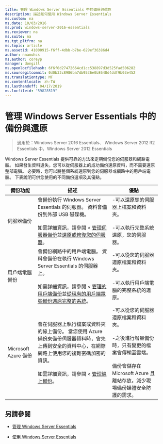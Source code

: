 ```yaml
---
title: 管理 Windows Server Essentials 中的備份與還原
description: 描述如何使用 Windows Server Essentials
ms.custom: na
ms.date: 10/03/2016
ms.prod: windows-server-2016-essentials
ms.reviewer: na
ms.suite: na
ms.tgt_pltfrm: na
ms.topic: article
ms.assetid: 41000915-f6ff-4dbb-b7be-629ef36386d4
author: nnamuhcs
ms.author: coreyp
manager: dongill
ms.openlocfilehash: 6f6f0d27472664cd1cc538897d3d525fad506282
ms.sourcegitcommit: 0d0b32c8986ba7db9536e0b8648d4ddf9b03e452
ms.translationtype: MT
ms.contentlocale: zh-TW
ms.lasthandoff: 04/17/2019
ms.locfileid: "59828519"
---
```

# <a name="manage-backup-and-restore-in-windows-server-essentials"></a>管理 Windows Server Essentials 中的備份與還原

>適用於：Windows Server 2016 Essentials、 Windows Server 2012 R2 Essentials 中，Windows Server 2012 Essentials
 
 Windows Server Essentials 提供可靠的方法來定期備份您的伺服器和網路電腦。 如果發生資料遺失，您可以從伺服器上的成功備份還原資料，而不需要還原整部電腦。 必要時，您可以將整個系統還原到您的伺服器或網路中的用戶端電腦。 下表說明可供您使用的不同備份選項及其優點。  
  
|備份功能|描述|優點|  
|--------------------|-----------------|----------------|  
|伺服器備份|會備份執行 Windows Server Essentials 的伺服器。 資料會備份到外部 USB 磁碟機。<br /><br /> 如需詳細資訊，請參閱 <<c0> [ 管理伺服器備份](Manage-Server-Backup-in-Windows-Server-Essentials.md)並[還原或修復您的伺服器](Restore-or-repair-your-server-running-Windows-Server-Essentials.md)。|-可以還原您的伺服器上檔案和資料夾。<br /><br /> -可以執行完整系統還原，您的伺服器。|  
|用戶端電腦備份|會備份網路中的用戶端電腦。 資料會備份在執行 Windows Server Essentials 的伺服器上。<br /><br /> 如需詳細資訊，請參閱 <<c0> [ 管理的用戶端備份](Manage-Client-Computer-Backup-in-Windows-Server-Essentials.md)並[從現有的用戶端電腦備份還原完整的系統](Restore-a-full-system-from-an-existing-client-computer-backup.md)。|-可以從您的伺服器還原檔案和資料夾。<br /><br /> -可以執行用戶端電腦的完整系統的還原。|  
| Microsoft Azure 備份|會在伺服器上執行檔案或資料夾的線上備份。 當您使用 Azure 備份來備份伺服器資料時，會先上傳到安全的資料中心，在網際網路上使用您的複雜密碼加密的資訊。<br /><br /> 如需詳細資訊，請參閱 <<c0> [ 管理線上備份](Manage-Online-Backup-in-Windows-Server-Essentials.md)。|-可以從您的伺服器還原檔案和資料夾。<br /><br /> -之後進行增量備份時，只有變更的檔案會傳輸至雲端。<br /><br /> 備份會儲存在 Microsoft Azure 且離站存放，減少現場備份媒體安全防護的需求。|  
  
## <a name="see-also"></a>另請參閱  
  
-   [管理 Windows Server Essentials](Manage-Windows-Server-Essentials.md)  
  
-   [使用 Windows Server Essentials](../use/Use-Windows-Server-Essentials.md)
